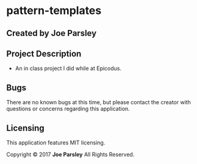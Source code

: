 # pattern-templates

## Created by Joe Parsley


## Project Description

* An in class project I did while at Epicodus. 

## Bugs
There are no known bugs at this time, but please contact the creator with questions or concerns regarding this application.


## Licensing
This application features MIT licensing.

Copyright &copy; 2017 **Joe Parsley** All Rights Reserved.
